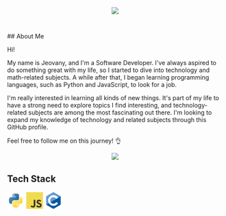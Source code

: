 <div align="center">
  <h1 align="center">
    <a href="https://git.io/typing-svg">
      <img src="https://readme-typing-svg.herokuapp.com/?lines=Welcome+to+my+page!+👋&center=true&size=30&color=58a6ff">
    </a>
  </h1>
</div>
<br>
## About Me

Hi!

My name is Jeovany, and I'm a Software Developer. I've always aspired to do something great with my life, so I started to dive into technology and math-related subjects. A while after that, I began learning programming languages, such as Python and JavaScript, to look for a job.

I'm really interested in learning all kinds of new things. It's part of my life to have a strong need to explore topics I find interesting, and technology-related subjects are among the most fascinating out there. I'm looking to expand my knowledge of technology and related subjects through this GitHub profile.

Feel free to follow me on this journey! 👌

<div align="center">
  <a href="https://github.com/anuraghazra/github-readme-stats">
    <img src="https://github-readme-stats.vercel.app/api?username=JeovanyC&show_icons=true&theme=github_dark">
  </a>
</div>

## Tech Stack

<img src="https://github.com/devicons/devicon/blob/v2.16.0/icons/python/python-original.svg" width="40" height="40" />     <img src="https://github.com/devicons/devicon/blob/v2.16.0/icons/javascript/javascript-original.svg" width="40" height="40" />     <img src="https://github.com/devicons/devicon/blob/v2.16.0/icons/c/c-original.svg" width="40" height="40" />  
